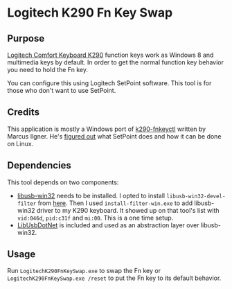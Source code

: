 # Logitech K290 Fn Key Swap

## Purpose

[Logitech Comfort Keyboard K290](http://www.logitech.com/en-au/product/comfort-keyboard-k290) function keys work as Windows 8 and multimedia keys by default. In order to get the normal function key behavior you need to hold the Fn key.

You can configure this using Logitech SetPoint software. This tool is for those who don't want to use SetPoint.

## Credits

This application is mostly a Windows port of [k290-fnkeyctl](https://github.com/milgner/k290-fnkeyctl) written by Marcus Ilgner. He's [figured out](http://marcusilgner.com/blog/2014/01/24/friday-night-hack-logitech-k290-on-linux/) what SetPoint does and how it can be done on Linux.

## Dependencies

This tool depends on two components:

* [libusb-win32](http://sourceforge.net/projects/libusb-win32/) needs to be installed. I opted to install `libusb-win32-devel-filter` from [here](http://sourceforge.net/projects/libusb-win32/files/libusb-win32-releases/). Then I used `install-filter-win.exe` to add libusb-win32 driver to my K290 keyboard. It showed up on that tool's list with `vid:046d`, `pid:c31f` and `mi:00`. This is a one time setup.
* [LibUsbDotNet](http://sourceforge.net/projects/libusbdotnet/) is included and used as an abstraction layer over libusb-win32.

## Usage

Run `LogitechK290FnKeySwap.exe` to swap the Fn key or  `LogitechK290FnKeySwap.exe /reset` to put the Fn key to its default behavior.
